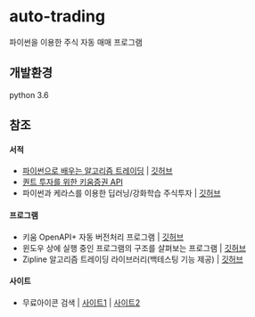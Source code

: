 # auto-trading

파이썬을 이용한 주식 자동 매매 프로그램

## 개발환경
python 3.6

## 참조

#### 서적
- [파이썬으로 배우는 알고리즘 트레이딩](https://wikidocs.net/book/110) | [깃허브](https://github.com/pystockhub/book)   
- [퀀트 투자를 위한 키움증권 API](https://wikidocs.net/book/1173)
- 파이썬과 케라스를 이용한 딥러닝/강화학습 주식투자 | [깃허브](https://github.com/quantylab/rltrader)

#### 프로그램
- 키움 OpenAPI+ 자동 버전처리 프로그램 | [깃허브](https://github.com/sharebook-kr/kiwoom-version)
- 윈도우 상에 실행 중인 프로그램의 구조를 살펴보는 프로그램 | [깃허브](https://github.com/pywinauto/SWAPY)
- Zipline 알고리즘 트레이딩 라이브러리(백테스팅 기능 제공) | [깃허브](https://github.com/quantopian/zipline)

#### 사이트
- 무료아이콘 검색 | [사이트1](http://www.myiconfinder.com/) | [사이트2](https://www.flaticon.com/)





